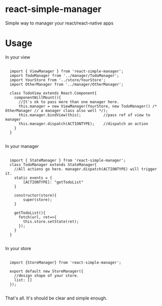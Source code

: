 # react-simple-manager
Simple way to manager your react/react-native apps

# Usage
In your view
<pre>
  <code>
  import { ViewManager } from 'react-simple-manager';
  import TodoManager from '../manager/TodoManager';
  import YourStore from '../store/YourStore';
  import OtherManager from '../manager/OtherManager';
  
  class TodoView extends React.Component{
    componentWillMount(){
      //It's ok to pass more than one manager here.
      this.manager = new ViewManager(YourStore, new TodoManager() /* OtherManager // a manager class also well */);
      this.manager.bindView(this);          //pass ref of view to manager
      this.manager.dispatch(ACTIONTYPE);    //dispatch an action
    }
  }
  </code>
</pre>

In your manager
<pre>
  <code>
  import { StateManager } from 'react-simple-manager';
  class TodoManager extends StateManager{
    //All actions go here. manager.dispatch(ACTIONTYPE) will trigger it.
    static events = {
        [ACTIONTYPE]: "getTodoList"
    }
    
    constructor(store){
        super(store);
    }
    
    getTodoList(){
      fetch(url, ret=>{
        this.store.setState(ret);
      });
    }
  }
  </code>
</pre>

In your store
<pre>
  <code>
  import {StoreManager} from 'react-simple-manager';

  export default new StoreManager({
    //design shape of your store.
    list: []
  });
  </code>
</pre>


That's all.
It's should be clear and simple enough.
